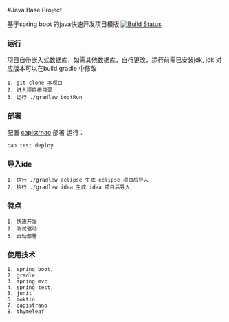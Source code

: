 
#Java Base Project

基于spring boot 的java快速开发项目模版 [![Build Status](https://travis-ci.org/tiaoling/java-base.svg?branch=dev)](https://travis-ci.org/tiaoling/java-base)

### 运行
项目自带嵌入式数据库，如需其他数据库，自行更改，运行前需已安装jdk,
jdk 对应版本可以在build.gradle 中修改
```
1. git clone 本项目
2. 进入项目根目录
3. 运行 ./gradlew bootRun
```

### 部署
配置 [capistrnao](https://github.com/capistrano/capistrano) 部署
运行：
```
cap test deploy
```

### 导入ide
```
1. 执行 ./gradlew eclipse 生成 eclipse 项目后导入
2. 执行 ./gradlew idea 生成 idea 项目后导入
```

### 特点
```
1. 快速开发
2. 测试驱动
3. 自动部署
```

### 使用技术
```
1. spring boot,
2. gradle
3. spring mvc
4. spring test,
5. junit
6. moktio
7. capistrano
8. thymeleaf
```




